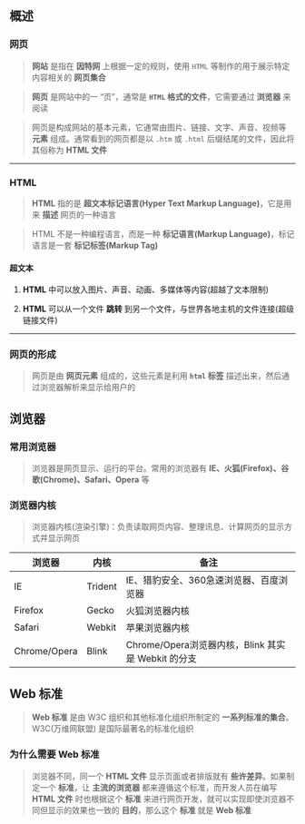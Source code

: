 ## 概述

### 网页

> **网站** 是指在 **因特网** 上根据一定的规则，使用 `HTML` 等制作的用于展示特定内容相关的 **网页集合**

> **网页** 是网站中的一 “页”，通常是 **`HTML` 格式的文件**，它需要通过 **浏览器** 来阅读

> 网页是构成网站的基本元素，它通常由图片、链接、文字、声音、视频等 **元素** 组成。通常看到的网页都是以 `.htm` 或 `.html` 后缀结尾的文件，因此将其俗称为 **HTML 文件**

---

### HTML

> **HTML** 指的是 **超文本标记语言(Hyper Text Markup Language)**，它是用来 **描述** 网页的一种语言

> HTML 不是一种编程语言，而是一种 **标记语言(Markup Language)**，标记语言是一套 **标记标签(Markup Tag)**

#### 超文本

1. **HTML** 中可以放入图片、声音、动画、多媒体等内容(超越了文本限制)

2. **HTML** 可以从一个文件 **跳转** 到另一个文件，与世界各地主机的文件连接(超级链接文件)

---

### 网页的形成

> 网页是由 **网页元素** 组成的，这些元素是利用 **`html` 标签** 描述出来，然后通过浏览器解析来显示给用户的

## 浏览器

### 常用浏览器

> 浏览器是网页显示、运行的平台。常用的浏览器有 **IE、火狐(Firefox)、谷歌(Chrome)、Safari、Opera** 等

### 浏览器内核

> 浏览器内核(渲染引擎)：负责读取网页内容、整理讯息、计算网页的显示方式并显示网页

|浏览器|内核|备注|
|-|-|-|
|IE|Trident|IE、猎豹安全、360急速浏览器、百度浏览器|
|Firefox|Gecko|火狐浏览器内核|
|Safari|Webkit|苹果浏览器内核|
|Chrome/Opera|Blink|Chrome/Opera浏览器内核，Blink 其实是 Webkit 的分支|

## Web 标准

> **Web 标准** 是由 W3C 组织和其他标准化组织所制定的 **一系列标准的集合**。W3C(万维网联盟) 是国际最著名的标准化组织

### 为什么需要 Web 标准

> 浏览器不同，同一个 **HTML 文件** 显示页面或者排版就有 **些许差异**。如果制定一个 **标准**，让 **主流的浏览器** 都来遵循这个标准，而开发人员在编写 **HTML 文件** 时也根据这个 **标准** 来进行网页开发，就可以实现即使浏览器不同但显示的效果也一致的 **目的**，那么这个 **标准** 就是 **Web 标准**




